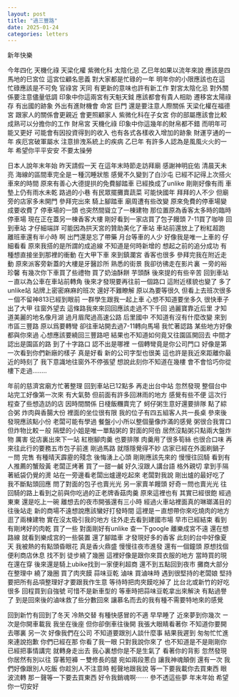 ```yaml
---
layout: post
title: "過三豐路"
date: 2025-01-24
categories: letters
---
```


新年快樂

今年四化 天機化祿 天梁化權 紫微化科 太陰化忌
乙巳年如果以流年來說
應該是四馬地的巳宮位
這宮位顧名思義
對大家都是忙碌的一年
明年你的小限應該也在這
忙碌應該是不可免
官祿宮 天同
有更新的意味也許有新工作
對宮太陰化忌
對外關係要注意儘量低調
印象中你這兩宮有天魁天鉞
應該都會有貴人相助
遷移宮太陽祿存
有出國的跡象
外出有進財機會
命宮 巨門
還是要注意人際關係
天梁化權在福德宮
跟家人的關係會更親近
會更照顧家人
紫微化科在子女宮
你的部屬應該會比較成熟可以分擔你的工作
財帛宮 天機化祿
印象中你這幾年的財帛都不錯
而明年可能又更好
可能會有因投資得到的收入
也有各式各樣收入增加的跡象
財運亨通的一年
疾厄宮破軍屬水
注意排洩系統上的疾病
乙巳年
有許多人認為是風風火火的一年
希望你平平安安
不要太操勞

日本人說年末年始
昨天請假一天
在這年末時節走訪拜廟
感謝神明庇佑
清晨天未亮
海線的區間車完全是ㄧ種沉睡狀態
感覺不久變到了白沙屯
已經不記得上次搭火車來的時間
原來有善心大德提拱的免費腳踏車
已經換成了unlike
剛剛好像有雨
車墊上仍有雨水未乾
路過的小巷
有民眾擺攤賣蔬菜
可能快國年
拜拜的人不少
但廟旁的店家多未開門
參拜完出來
騎上腳踏車
廟周遭有些改變
原來免費的停車場變成要收費了
停車場的一頭
也突然間聳立了一棟建物
那位置原為香客太多時的臨時停車場
現在正在蓋另一棟香客大樓
剛好看到一家店買了包子饅頭
7-11買了咖啡
回到車站
才仔細端詳
可能因為拱天宮的贊助美化了車站
車站前還放上了粉紅超跑
離班車還有半小時
啊 出門還是忘了帶藥
月台等車的人少
好像我是唯一上車的
仔細看看
原來我搭的是所謂的成追線
不知道是何時新增的
想起之前的追分成功
有種想直接坐到那裡的衝動
在大甲下車
來到鎮瀾宮 香客也很多
參拜完我在附近走動
原來派客旁新蓋的大樓是牙醫診所
熟悉的街景
我卻彷彿走在影片裏
ㄧ旁的裕珍馨
有幾次你下車買了些禮物
買了奶油酥餅 芋頭酥
後來提的有些辛苦
回到車站
ㄧ直以為公車在車站前轉角
後來才發現要再往前一個路口
這附近樣貌也變了
多了unlike站
站牌上密密麻麻的班次
還好不難瞭解
原以為要等很久
但看上去班次很多
ㄧ個不留神813已經到眼前
一群學生跟我一起上車
心想不知道要坐多久
很快車子出了大甲
往窗外望去
這條路我來來回回應該走過不下千回
過麗寶靠近后里
才知道美麗的地名像月湖
過月眉爬過高速公路
后里國中 不知道有沒有什麼改變
來到市區三豐路
原以爲要轉彎
卻往車站開去過7-11轉向馬場
我忙著認路
某些地方好像都與你來過
心想應該要繞回三豐路吧
結果也不知道如何竟又往園區開回去
中間才認出是園區的路
到了十字路口
認不出是哪裡
ㄧ個轉彎竟是你公司門口
好像是第一次看到你們新廠的樣子
真是好看
新的公司字型也很美
這也許是我近來距離你最近的時刻了
我下意識地往窗外不停張望
想說此刻你不知道在幾樓
會不會恰巧你從樓下走過……..

年前的慈濟宮廟方忙著整理
回到車站已12點多
再走出台中站
忽然發現
整個台中站完工好像第一次來
有大氣勢
但前面有許多回淋雨的地方
感覺有些不便
這次行程查了些想造訪的店
因時間關係
日棧飯糰賣完了
蚵仔粥生意好還要排隊
點了綜合粥
炸肉與香腸大份
裡面的坐位很有限
我的位子有四五組客人共一長桌
參來後發現應該點小份
老闆可能有學過
餐盤小小所以整個量像炸滿的感覺
粥很合我胃口
但炸物比較ㄧ般
隔壁的小姐是唯一單點粥的
對面的阿伯
居然沒點粥只點兩大盤炸物 厲害
從店裏出來下一站
紅樹腳肉羹
也要排隊
肉羹用了很多筍絲
也很合口味
再來往此行的要務五市包子前進
剛過馬路
就隱隱覺得不妙
店家已經在外面刷鍋子
ㄧ問 完售 有種晴天霹靂的殘念
後悔湧上心頭
剛剛應該先來的
慢慢往回騎
看到有人推薦的蟹殼黃
老闆正烤著
買了一甜一鹹
好久沒跟人講台語
格外親切
拿到手隔著紙袋仍覺的燙
站在一旁邊看老闆出爐邊吃起來
老闆對我說
剛出爐的最好吃了
我不斷點頭回應
問了對面的包子也賣光光
另一家賣羊饅頭
好奇ㄧ問也賣光光
往回騎的路上看到之前與你吃過的正老牌香菇肉羹
原來這裡也有
其實已經很飽
經過東東
還是吃上一碗
離想去的夜市開張還有三小時
經過火車站裡面真的琳瑯滿目的
往後站走
新的商場不遠想說應該蠻好打發時間
這裡是ㄧ直想帶你來吃燒肉的地方
逛了兩棟建物
實在沒太吸引我的地方
往外走去看到建國市場
早市已經結束
看到有剛烤好的肉乾
買了一些
對面剛好有unlike 查一下google
離樂成宮不遠
還在想路線
就看到樂成宮的一些裝置
還了腳踏車
才發現好多的香客
此刻的台中好像夏天
我被熱的有點頭昏眼花
真是香火鼎盛
慢慢往夜市進發
還有一個鐘頭
原想找個便利商店休息 找不到
徒步繞了幾圈
這裡好像是跟你來買衣服的地方
當時買的現在還在穿
後來還是騎上ubike找到一家便利超商
還不到五點回到夜市
攤商大部分在整理中
繞了幾圈
買了肉夾饃 蒜味豆乾 滷味
買滷味時
遇到很堅持的老闆娘
堅持要把所有品項整理好才要跟我作生意
等待時把肉夾饃吃掉了
比台北或新竹的好吃很多
回程買到自強號
可惜不是新車型的
等車時把蒜味豆乾拿出來解決
有點過譽了
到是回來後的滷味救了些分數回來
讓慕名而去的我有種不需要特地來的感覺

回到新竹有回到了冬天
冷熱交替
有種快感冒的不適
早早睡了
近來夢到你幾次
ㄧ次是你開車載我
我坐在後座
但你卻倒車往後開
我張大眼睛看著你
不知道你要開去哪裏
另一次
好像我們在公司
不知道要跟別人談什麼事
結果我遲到
匆匆忙忙進來連說抱歉
你們已經在那
你看了我一眼
只對我說你來了
也不知道是不是剛剛你已經把事情講完
就轉身走出去
我心裏想你是不是生氣了
看著你的背影
忽然發現
你居然有別以往
穿著短褲
ㄧ雙修長的腿
宛如兩段蔥白
讓我神魂顛倒
還有一次
我們好像跟別人吃飯
你趁別人不注意時
輕聲地跟我說
等一下要我載你去買東西
眼波流轉
那ㄧ聲等一下要去買東西
好令我銷魂啊⋯⋯
參不透這些夢
年末年始
希望你一切安好
